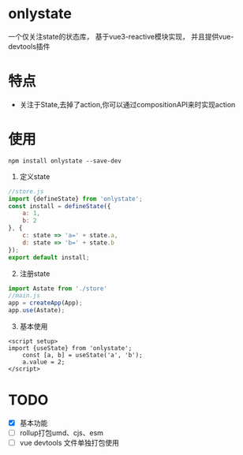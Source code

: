 # onlystate
一个仅关注state的状态库，
基于vue3-reactive模块实现，
并且提供vue-devtools插件
# 特点
+ 关注于State,去掉了action,你可以通过compositionAPI来时实现action
# 使用
`npm install onlystate --save-dev`
1. 定义state
```javascript
//store.js
import {defineState} from 'onlystate';
const install = defineState({
    a: 1,
    b: 2
}, {
    c: state => 'a=' + state.a,
    d: state => 'b=' + state.b
});
export default install;
```
2. 注册state
```javascript
import Astate from './store'
//main.js
app = createApp(App);
app.use(Astate);
```
3. 基本使用
```vue
<script setup>
import {useState} from 'onlystate';
    const [a, b] = useState('a', 'b');
    a.value = 2;
</script>
```
# TODO
- [x] 基本功能
- [ ] rollup打包umd、cjs、esm
- [ ] vue devtools 文件单独打包使用
